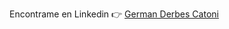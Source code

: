 
Encontrame en Linkedin 👉 <a href="https://www.linkedin.com/in/german-derbes-catoni/" rel="noopener" target="blank">German Derbes Catoni </a>




